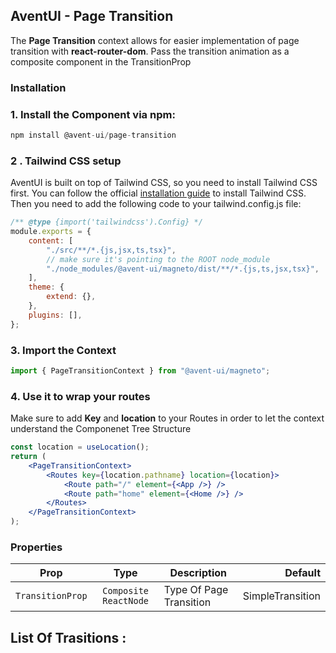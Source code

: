 ## AventUI - Page Transition

The **Page Transition** context allows for easier implementation of page transition with **react-router-dom**. Pass the transition animation as a composite component in the TransitionProp

### Installation

### 1. Install the Component via npm:

```jsx
npm install @avent-ui/page-transition
```

### 2 . Tailwind CSS setup

AventUI is built on top of Tailwind CSS, so you need to install Tailwind CSS first. You can follow the official [installation guide](https://tailwindcss.com/docs/installation) to install Tailwind CSS. Then you need to add the following code to your tailwind.config.js file:

```jsx
/** @type {import('tailwindcss').Config} */
module.exports = {
	content: [
		"./src/**/*.{js,jsx,ts,tsx}",
		// make sure it's pointing to the ROOT node_module
		"./node_modules/@avent-ui/magneto/dist/**/*.{js,ts,jsx,tsx}",
	],
	theme: {
		extend: {},
	},
	plugins: [],
};
```

### 3. Import the Context

```jsx
import { PageTransitionContext } from "@avent-ui/magneto";
```

### 4. Use it to wrap your routes

Make sure to add **Key** and **location** to your Routes in order to let the context understand the Componenet Tree Structure

```jsx
const location = useLocation();
return (
	<PageTransitionContext>
		<Routes key={location.pathname} location={location}>
			<Route path="/" element={<App />} />
			<Route path="home" element={<Home />} />
		</Routes>
	</PageTransitionContext>
);
```

### Properties

| Prop             |         Type          | Description             |          Default |
| ---------------- | :-------------------: | ----------------------- | ---------------: |
| `TransitionProp` | `Composite ReactNode` | Type Of Page Transition | SimpleTransition |

## List Of Trasitions : 
